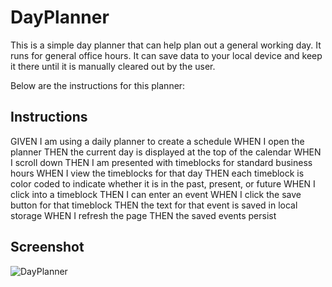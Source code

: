 # DayPlanner

This is a simple day planner that can help plan out a general working day. It runs for general office hours. It can save data to your local device and keep it there until it is manually cleared out by the user. 

Below are the instructions for this planner: 

## Instructions

GIVEN I am using a daily planner to create a schedule
WHEN I open the planner
THEN the current day is displayed at the top of the calendar
WHEN I scroll down
THEN I am presented with timeblocks for standard business hours
WHEN I view the timeblocks for that day
THEN each timeblock is color coded to indicate whether it is in the past, present, or future
WHEN I click into a timeblock
THEN I can enter an event
WHEN I click the save button for that timeblock
THEN the text for that event is saved in local storage
WHEN I refresh the page
THEN the saved events persist

## Screenshot

![DayPlanner](https://user-images.githubusercontent.com/65513935/86710162-85ac0480-bfcf-11ea-8322-ef96d24d3fdd.JPG)
